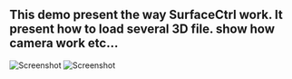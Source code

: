 This demo present the way SurfaceCtrl work. It present how to load several 3D file. show how camera work etc...
---------
![Screenshot](https://i.imgur.com/UgyPyNU.png)
![Screenshot](https://i.imgur.com/BtKo6gQ.png)
